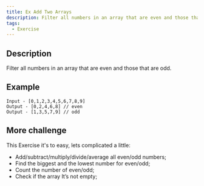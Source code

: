 ```yaml
---
title: Ex Add Two Arrays
description: Filter all numbers in an array that are even and those that are odd.
tags:
  - Exercise
---
```


## Description

Filter all numbers in an array that are even and those that are odd.

## Example

```text
Input - [0,1,2,3,4,5,6,7,8,9]
Output - [0,2,4,6,8] // even
Output - [1,3,5,7,9] // odd
```

## More challenge

This Exercise it's to easy, lets complicated a little:

- Add/subtract/multiply/divide/average all even/odd numbers;
- Find the biggest and the lowest number for even/odd;
- Count the number of even/odd;
- Check if the array It’s not empty;
